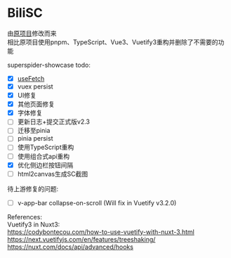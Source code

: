 # BiliSC

由[原项目](https://github.com/dd-center/SuperSpider)修改而来  
相比原项目使用pnpm、TypeScript、Vue3、Vuetify3重构并删除了不需要的功能

superspider-showcase todo:  

- [x] [useFetch](https://nuxt.com/docs/getting-started/data-fetching)
- [x] vuex persist
- [x] UI修复
- [x] 其他页面修复
- [x] 字体修复
- [ ] 更新日志+提交正式版v2.3
- [ ] 迁移至pinia
- [ ] pinia persist
- [ ] 使用TypeScript重构
- [ ] 使用组合式api重构
- [x] 优化侧边栏按钮间隔
- [ ] html2canvas生成SC截图

待上游修复的问题:  

- [ ] v-app-bar collapse-on-scroll (Will fix in Vuetify v3.2.0)

References:  
Vuetify3 in Nuxt3:  
<https://codybontecou.com/how-to-use-vuetify-with-nuxt-3.html>  
<https://next.vuetifyjs.com/en/features/treeshaking/>  
<https://nuxt.com/docs/api/advanced/hooks>  

